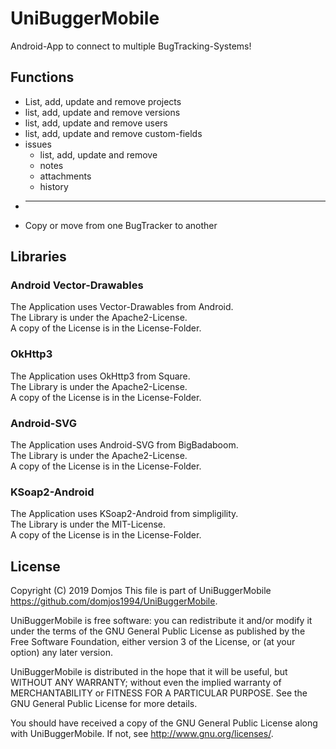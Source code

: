# UniBuggerMobile
Android-App to connect to multiple BugTracking-Systems!

## Functions
<ul>
    <li>List, add, update and remove projects</li>
    <li>list, add, update and remove versions</li>
    <li>list, add, update and remove users</li>
    <li>list, add, update and remove custom-fields</li>
    <li>issues
        <ul>
            <li>list, add, update and remove</li>
            <li>notes</li>
            <li>attachments</li>
            <li>history</li>
        </ul>
    </li>
    <li><hr/></li>
    <li>Copy or move from one BugTracker to another</li>
</ul>


## Libraries

### Android Vector-Drawables
The Application uses Vector-Drawables from Android.<br/>
The Library is under the Apache2-License.<br/>
A copy of the License is in the License-Folder.

###  OkHttp3
The Application uses OkHttp3 from Square.<br/>
The Library is under the Apache2-License.<br/>
A copy of the License is in the License-Folder.

###  Android-SVG
The Application uses Android-SVG from BigBadaboom.<br/>
The Library is under the Apache2-License.<br/>
A copy of the License is in the License-Folder.

###  KSoap2-Android
The Application uses KSoap2-Android from simpligility.<br/>
The Library is under the MIT-License.<br/>
A copy of the License is in the License-Folder.

## License

Copyright (C)  2019 Domjos
This file is part of UniBuggerMobile <https://github.com/domjos1994/UniBuggerMobile>.

UniBuggerMobile is free software: you can redistribute it and/or modify
it under the terms of the GNU General Public License as published by
the Free Software Foundation, either version 3 of the License, or
(at your option) any later version.

UniBuggerMobile is distributed in the hope that it will be useful,
but WITHOUT ANY WARRANTY; without even the implied warranty of
MERCHANTABILITY or FITNESS FOR A PARTICULAR PURPOSE.  See the
GNU General Public License for more details.

You should have received a copy of the GNU General Public License
along with UniBuggerMobile. If not, see <http://www.gnu.org/licenses/>.
